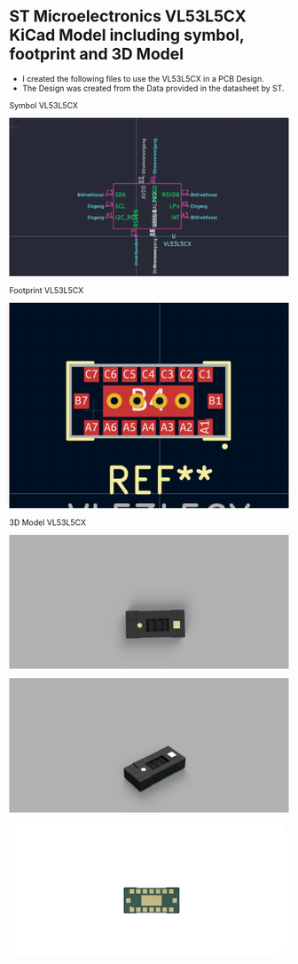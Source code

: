 # ST Microelectronics VL53L5CX KiCad Model including symbol, footprint and 3D Model

- I created the following files to use the VL53L5CX in a PCB Design. 
- The Design was created from the Data provided in the datasheet by ST.

Symbol VL53L5CX

![VL53L5CX Symbol](VL53L5CX_Symbol.png)

Footprint VL53L5CX

![VL53L5CX Footprint](VL53L5CX_Footprint.png)

3D Model VL53L5CX

![VL53L5CX MODEL](VL53L5CX_MODEL1.jpg)

![VL53L5CX MODEL](VL53L5CX_MODEL2.jpg)

![VL53L5CX MODEL](VL53L5CX_MODEL3.jpg)

